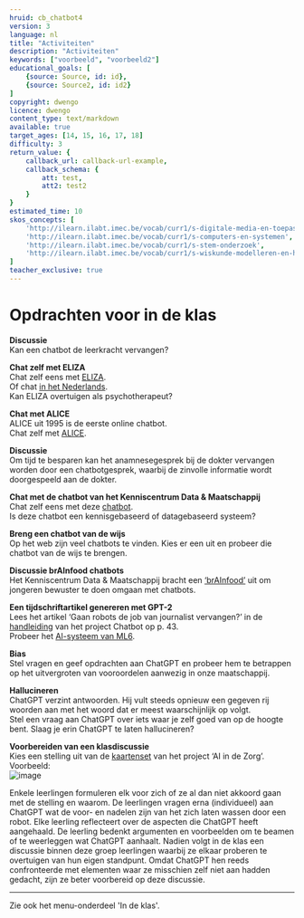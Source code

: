 ```yaml
---
hruid: cb_chatbot4
version: 3
language: nl
title: "Activiteiten"
description: "Activiteiten"
keywords: ["voorbeeld", "voorbeeld2"]
educational_goals: [
    {source: Source, id: id}, 
    {source: Source2, id: id2}
]
copyright: dwengo
licence: dwengo
content_type: text/markdown
available: true
target_ages: [14, 15, 16, 17, 18]
difficulty: 3
return_value: {
    callback_url: callback-url-example,
    callback_schema: {
        att: test,
        att2: test2
    }
}
estimated_time: 10
skos_concepts: [
    'http://ilearn.ilabt.imec.be/vocab/curr1/s-digitale-media-en-toepassingen', 
    'http://ilearn.ilabt.imec.be/vocab/curr1/s-computers-en-systemen', 
    'http://ilearn.ilabt.imec.be/vocab/curr1/s-stem-onderzoek', 
    'http://ilearn.ilabt.imec.be/vocab/curr1/s-wiskunde-modelleren-en-heuristiek'
]
teacher_exclusive: true
---
```


# Opdrachten voor in de klas

**Discussie**<br>
Kan een chatbot de leerkracht vervangen?

**Chat zelf met ELIZA**<br>
Chat zelf eens met [ELIZA](https://web.njit.edu/~ronkowit/eliza.html).<br>
Of chat [in het Nederlands](https://www.eclecticenergies.com/nederlands/psyche/eliza).<br>
Kan ELIZA overtuigen als psychotherapeut?

**Chat met ALICE**<br>
ALICE uit 1995 is de eerste online chatbot.<br>
Chat zelf met [ALICE](https://www.pandorabots.com/pandora/talk?botid=b8d616e35e36e881).

**Discussie**<br>
Om tijd te besparen kan het anamnesegesprek bij de dokter vervangen worden door een chatbotgesprek, waarbij de zinvolle informatie wordt doorgespeeld aan de dokter.

**Chat met de chatbot van het Kenniscentrum Data & Maatschappij**<br>
Chat zelf eens met deze [chatbot](https://data-en-maatschappij.ai/nieuws/de-chatbot-van-het-kenniscentrum-data-maatschappij).<br>
Is deze chatbot een kennisgebaseerd of datagebaseerd systeem?

**Breng een chatbot van de wijs**<br>
Op het web zijn veel chatbots te vinden. Kies er een uit en probeer die chatbot van de wijs te brengen.

**Discussie brAInfood chatbots**<br>
Het Kenniscentrum Data & Maatschappij bracht een [‘brAInfood’](https://dwengo.org/assets/files/chatbot/Brainfood13_Chatbots_NL.pdf) uit om jongeren bewuster te doen omgaan met chatbots.

**Een tijdschriftartikel genereren met GPT-2**<br>
Lees het artikel ‘Gaan robots de job van journalist vervangen?’ in de [handleiding](https://dwengo.org/assets/files/chatbot/Chatbot_handleiding_eerstedruk.pdf) van het project Chatbot op p. 43.<br>
Probeer het [AI-systeem van ML6](https://gpt2.ml6.eu/nl).

**Bias**<br>
Stel vragen en geef opdrachten aan ChatGPT en probeer hem te betrappen op het uitvergroten van vooroordelen aanwezig in onze maatschappij.

**Hallucineren**<br>
ChatGPT verzint antwoorden. Hij vult steeds opnieuw een gegeven rij woorden aan met het woord dat er meest waarschijnlijk op volgt.<br>
Stel een vraag aan ChatGPT over iets waar je zelf goed van op de hoogte bent. Slaag je erin ChatGPT te laten hallucineren?

**Voorbereiden van een klasdiscussie**<br>
Kies een stelling uit van de [kaartenset](https://dwengo.org/assets/files/care/Kaartset_AIIndeZorg_AIOpSchool_Dwengo.pdf) van het project ‘AI in de Zorg’. <br>
Voorbeeld:<br>
![image](https://user-images.githubusercontent.com/48352335/218336427-bc8cfc21-bb17-4da7-9816-116f70d0a507.png)

Enkele leerlingen formuleren elk voor zich of ze al dan niet akkoord gaan met de stelling en waarom. De leerlingen vragen erna (individueel) aan ChatGPT wat de voor- en nadelen zijn van het zich laten wassen door een robot. Elke leerling reflecteert over de aspecten die ChatGPT heeft aangehaald. De leerling bedenkt argumenten en voorbeelden om te beamen of te weerleggen wat ChatGPT aanhaalt. Nadien volgt in de klas een discussie binnen deze groep leerlingen waarbij ze elkaar proberen te overtuigen van hun eigen standpunt. Omdat ChatGPT hen reeds confronteerde met elementen waar ze misschien zelf niet aan hadden gedacht, zijn ze beter voorbereid op deze discussie.  

**********************
Zie ook het menu-onderdeel 'In de klas'.
